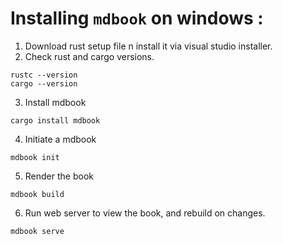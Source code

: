 # Installing `mdbook` on windows :

1. Download rust setup file n install it via visual studio installer.
2. Check rust and cargo versions.
```
rustc --version
cargo --version
```
3. Install mdbook
```
cargo install mdbook
```
4. Initiate a mdbook
```
mdbook init
```
5. Render the book
```
mdbook build
```
6. Run web server to view the book, and rebuild on changes.
```
mdbook serve 
```